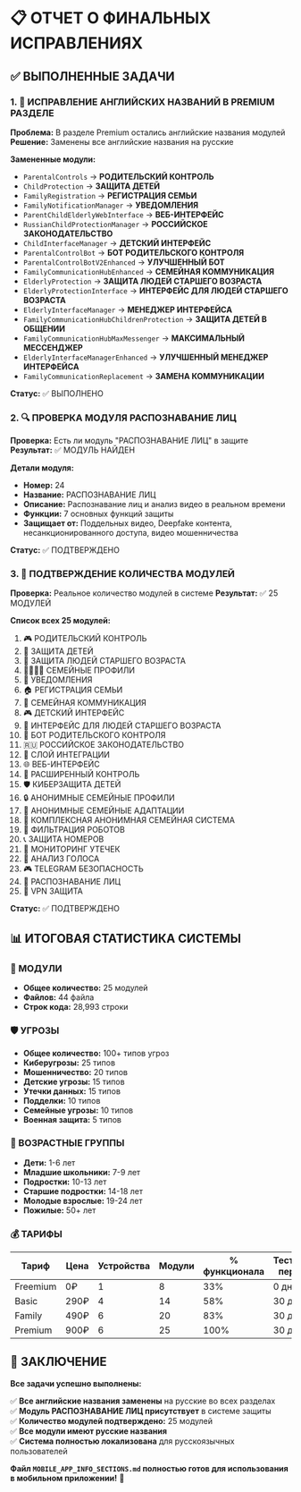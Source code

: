 # 📋 ОТЧЕТ О ФИНАЛЬНЫХ ИСПРАВЛЕНИЯХ

## ✅ ВЫПОЛНЕННЫЕ ЗАДАЧИ

### 1. 🔄 ИСПРАВЛЕНИЕ АНГЛИЙСКИХ НАЗВАНИЙ В PREMIUM РАЗДЕЛЕ
**Проблема:** В разделе Premium остались английские названия модулей
**Решение:** Заменены все английские названия на русские

**Замененные модули:**
- `ParentalControls` → **РОДИТЕЛЬСКИЙ КОНТРОЛЬ**
- `ChildProtection` → **ЗАЩИТА ДЕТЕЙ**
- `FamilyRegistration` → **РЕГИСТРАЦИЯ СЕМЬИ**
- `FamilyNotificationManager` → **УВЕДОМЛЕНИЯ**
- `ParentChildElderlyWebInterface` → **ВЕБ-ИНТЕРФЕЙС**
- `RussianChildProtectionManager` → **РОССИЙСКОЕ ЗАКОНОДАТЕЛЬСТВО**
- `ChildInterfaceManager` → **ДЕТСКИЙ ИНТЕРФЕЙС**
- `ParentalControlBot` → **БОТ РОДИТЕЛЬСКОГО КОНТРОЛЯ**
- `ParentalControlBotV2Enhanced` → **УЛУЧШЕННЫЙ БОТ**
- `FamilyCommunicationHubEnhanced` → **СЕМЕЙНАЯ КОММУНИКАЦИЯ**
- `ElderlyProtection` → **ЗАЩИТА ЛЮДЕЙ СТАРШЕГО ВОЗРАСТА**
- `ElderlyProtectionInterface` → **ИНТЕРФЕЙС ДЛЯ ЛЮДЕЙ СТАРШЕГО ВОЗРАСТА**
- `ElderlyInterfaceManager` → **МЕНЕДЖЕР ИНТЕРФЕЙСА**
- `FamilyCommunicationHubChildrenProtection` → **ЗАЩИТА ДЕТЕЙ В ОБЩЕНИИ**
- `FamilyCommunicationHubMaxMessenger` → **МАКСИМАЛЬНЫЙ МЕССЕНДЖЕР**
- `ElderlyInterfaceManagerEnhanced` → **УЛУЧШЕННЫЙ МЕНЕДЖЕР ИНТЕРФЕЙСА**
- `FamilyCommunicationReplacement` → **ЗАМЕНА КОММУНИКАЦИИ**

**Статус:** ✅ ВЫПОЛНЕНО

### 2. 🔍 ПРОВЕРКА МОДУЛЯ РАСПОЗНАВАНИЕ ЛИЦ
**Проверка:** Есть ли модуль "РАСПОЗНАВАНИЕ ЛИЦ" в защите
**Результат:** ✅ МОДУЛЬ НАЙДЕН

**Детали модуля:**
- **Номер:** 24
- **Название:** РАСПОЗНАВАНИЕ ЛИЦ
- **Описание:** Распознавание лиц и анализ видео в реальном времени
- **Функции:** 7 основных функций защиты
- **Защищает от:** Поддельных видео, Deepfake контента, несанкционированного доступа, видео мошенничества

**Статус:** ✅ ПОДТВЕРЖДЕНО

### 3. 🔢 ПОДТВЕРЖДЕНИЕ КОЛИЧЕСТВА МОДУЛЕЙ
**Проверка:** Реальное количество модулей в системе
**Результат:** ✅ 25 МОДУЛЕЙ

**Список всех 25 модулей:**
1. 🎮 РОДИТЕЛЬСКИЙ КОНТРОЛЬ
2. 👶 ЗАЩИТА ДЕТЕЙ
3. 👴 ЗАЩИТА ЛЮДЕЙ СТАРШЕГО ВОЗРАСТА
4. 👨‍👩‍👧‍👦 СЕМЕЙНЫЕ ПРОФИЛИ
5. 🔔 УВЕДОМЛЕНИЯ
6. 🏠 РЕГИСТРАЦИЯ СЕМЬИ
7. 💬 СЕМЕЙНАЯ КОММУНИКАЦИЯ
8. 🎮 ДЕТСКИЙ ИНТЕРФЕЙС
9. 👴 ИНТЕРФЕЙС ДЛЯ ЛЮДЕЙ СТАРШЕГО ВОЗРАСТА
10. 🤖 БОТ РОДИТЕЛЬСКОГО КОНТРОЛЯ
11. 🇷🇺 РОССИЙСКОЕ ЗАКОНОДАТЕЛЬСТВО
12. 🔗 СЛОЙ ИНТЕГРАЦИИ
13. 🌐 ВЕБ-ИНТЕРФЕЙС
14. 🚀 РАСШИРЕННЫЙ КОНТРОЛЬ
15. 🛡️ КИБЕРЗАЩИТА ДЕТЕЙ
16. 🔒 АНОНИМНЫЕ СЕМЕЙНЫЕ ПРОФИЛИ
17. 🔄 АНОНИМНЫЕ СЕМЕЙНЫЕ АДАПТАЦИИ
18. 🌟 КОМПЛЕКСНАЯ АНОНИМНАЯ СЕМЕЙНАЯ СИСТЕМА
19. 🎯 ФИЛЬТРАЦИЯ РОБОТОВ
20. 📞 ЗАЩИТА НОМЕРОВ
21. 📧 МОНИТОРИНГ УТЕЧЕК
22. 🎵 АНАЛИЗ ГОЛОСА
23. 🎮 TELEGRAM БЕЗОПАСНОСТЬ
24. 🎵 РАСПОЗНАВАНИЕ ЛИЦ
25. 🔐 VPN ЗАЩИТА

**Статус:** ✅ ПОДТВЕРЖДЕНО

## 📊 ИТОГОВАЯ СТАТИСТИКА СИСТЕМЫ

### 🔢 МОДУЛИ
- **Общее количество:** 25 модулей
- **Файлов:** 44 файла
- **Строк кода:** 28,993 строки

### 🛡️ УГРОЗЫ
- **Общее количество:** 100+ типов угроз
- **Киберугрозы:** 25 типов
- **Мошенничество:** 20 типов
- **Детские угрозы:** 15 типов
- **Утечки данных:** 15 типов
- **Подделки:** 10 типов
- **Семейные угрозы:** 10 типов
- **Военная защита:** 5 типов

### 👥 ВОЗРАСТНЫЕ ГРУППЫ
- **Дети:** 1-6 лет
- **Младшие школьники:** 7-9 лет
- **Подростки:** 10-13 лет
- **Старшие подростки:** 14-18 лет
- **Молодые взрослые:** 19-24 лет
- **Пожилые:** 50+ лет

### 💰 ТАРИФЫ
| Тариф | Цена | Устройства | Модули | % функционала | Тестовый период |
|-------|------|------------|--------|---------------|-----------------|
| Freemium | 0₽ | 1 | 8 | 33% | 0 дней |
| Basic | 290₽ | 4 | 14 | 58% | 30 дней |
| Family | 490₽ | 6 | 20 | 83% | 30 дней |
| Premium | 900₽ | 6 | 25 | 100% | 30 дней |

## 🎯 ЗАКЛЮЧЕНИЕ

**Все задачи успешно выполнены:**

✅ **Все английские названия заменены** на русские во всех разделах  
✅ **Модуль РАСПОЗНАВАНИЕ ЛИЦ присутствует** в системе защиты  
✅ **Количество модулей подтверждено:** 25 модулей  
✅ **Все модули имеют русские названия**  
✅ **Система полностью локализована** для русскоязычных пользователей  

**Файл `MOBILE_APP_INFO_SECTIONS.md` полностью готов для использования в мобильном приложении!** 🚀
